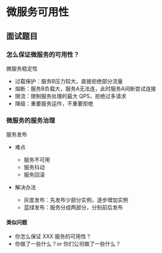 # 微服务可用性

## 面试题目

### 怎么保证微服务的可用性？

微服务稳定性
- 过载保护：服务B压力较大，直接拒绝部分流量
- 熔断：服务B负载大，服务A无法连，此时服务A间断尝试连接
- 限流：限制服务处理的最大 QPS，拒绝过多请求
- 降级：重要服务运作，不重要拒绝

### 微服务的服务治理

服务发布
- 难点
  - 服务不可用
  - 服务抖动
  - 服务回滚

- 解决办法
  - 灰度发布：先发布少部分实例，逐步增加实例
  - 蓝绿发布：服务分成两部分，分别前后发布


#### 类似问题
- 你怎么保证 XXX 服务的可用性？
- 你做了一些什么？or 你们公司做了一些什么？

### 
